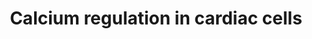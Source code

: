 ---
annotations:
- type: Disease Ontology
  value: cardiovascular system disease
- type: Pathway Ontology
  value: calcium/calcium-mediated signaling pathway
- type: Cell Type Ontology
  value: cardiac muscle cell
authors:
- MaintBot
- Thomas
- Khanspers
- Christine Chichester
- Egonw
- AlexanderPico
- Mkutmon
- L Dupuis
- Eweitz
description: 'Calcium is a common signaling mechanism, as once it enters the cytoplasm
  it exerts allosteric regulatory affects on many enzymes and proteins. Calcium can
  act in signal transduction after influx resulting from activation of ion channels
  or as a second messenger caused by indirect signal transduction pathways such as
  G protein-coupled receptors. Movement of calcium ions from the extracellular compartment
  to the intracellular compartment alters membrane depolarisation. This is seen in
  the heart, during the plateau phase of ventricular contraction. In this example,
  calcium acts to maintain depolarisation of the heart.  Source: [[wikipedia:Calcium_signaling|Wikipedia]]'
last-edited: 2021-05-18
organisms:
- Gallus gallus
redirect_from:
- /index.php/Pathway:WP808
- /instance/WP808
schema-jsonld:
- '@context': https://schema.org/
  '@id': https://wikipathways.github.io/pathways/WP808.html
  '@type': Dataset
  creator:
    '@type': Organization
    name: WikiPathways
  description: 'Calcium is a common signaling mechanism, as once it enters the cytoplasm
    it exerts allosteric regulatory affects on many enzymes and proteins. Calcium
    can act in signal transduction after influx resulting from activation of ion channels
    or as a second messenger caused by indirect signal transduction pathways such
    as G protein-coupled receptors. Movement of calcium ions from the extracellular
    compartment to the intracellular compartment alters membrane depolarisation. This
    is seen in the heart, during the plateau phase of ventricular contraction. In
    this example, calcium acts to maintain depolarisation of the heart.  Source: [[wikipedia:Calcium_signaling|Wikipedia]]'
  keywords:
  - ADCY9
  - ATP2B2
  - CAMK4
  - RGS2
  - GJA9
  - GJD2
  - RGS1
  - RYR1
  - Connexin
  - ADRA1A
  - DAG
  - IP4
  - RYR2
  - GNAI2
  - ADCY3
  - GJC1
  - GJB5
  - ARRB2
  - ATP2B3
  - GRK6
  - PIP2
  - ARRB1
  - PRKAR1B
  - YWHAQ
  - GNAZ
  - CHRM3
  - GNB2
  - GNA11
  - GJB6
  - PKIA
  - CASQ2
  - Pi
  - ATP1A4
  - CAMK2A
  - ADRB1
  - CAMK2D
  - cAMP
  - PRKAR2B
  - ADCY2
  - ATP2A3
  - CACNA1A
  - GJB1
  - PRKCG
  - PRKACB
  - GNG4
  - Calsequestrin
  - GNG2
  - CACNB1
  - SFN
  - RYR3
  - ADRA1B
  - GNG3
  - CHRM4
  - ATP1B1
  - GNAO1
  - CAMK2G
  - ADCY8
  - Epinephrine
  - RGS16
  - Galphai3
  - CACNA1B
  - CAMK2B
  - ADRB3
  - YWHAG
  - ITPR1
  - GNB3
  - GJA5
  - GNG8
  - PRKCQ
  - GJA4
  - ATP1B2
  - ATP2A2
  - RGS19
  - K+
  - CASQ1
  - PRKCH
  - ADRB2
  - RGS17
  - GJB2
  - Na+
  - IP3
  - CHRM5
  - GJB3
  - YWHAB
  - GNG13
  - ATP1B3
  - KCNJ3
  - RGS3
  - ADRA1D
  - KCNB1
  - SLC8A3
  - ADCY5
  - PRKD1
  - Acetylcholine
  - ADCY4
  - YWHAH
  - ATP2B1
  - PLN
  - RGS6
  - ADCY1
  - ITPR2
  - GJC2
  - GNB1
  - ADP
  - PLCB3
  - PRKCZ
  - GJA3
  - GNG7
  - ITPR3
  - RGS11
  - PKIB
  - RGS10
  - Ca2+
  - RGS14
  - GJB4
  - PRKCD
  - ANXA6
  - PRKAR2A
  - PRKCA
  - GRK4
  - GJA8
  - GNG12
  - PRKACA
  - GNB4
  - CALR
  - CACNA1S
  - PKIG
  - PRKCE
  - GNAS
  - CAMK1
  - GNB5
  - CACNA1C
  - CHRM1
  - PRKCB
  - CACNB3
  - GNG5
  - ADCY6
  - KCNJ5
  - CALM
  - ATP
  - RGS20
  - GNAQ
  - RGS7
  - RGS9
  - FKBP12
  - RGS4
  - GRK5
  - PRKAR1A
  - GNG11
  - CHRM2
  - FXYD2
  - RGS5
  - CACNA1E
  - RGS18
  - YWHAZ
  - YWHAE
  - SLC8A1
  - GNAI1
  - CACNA1D
  - GNGT1
  - ADCY7
  - GJA1
  license: CC0
  name: Calcium regulation in cardiac cells
seo: CreativeWork
title: Calcium regulation in cardiac cells
wpid: WP808
---